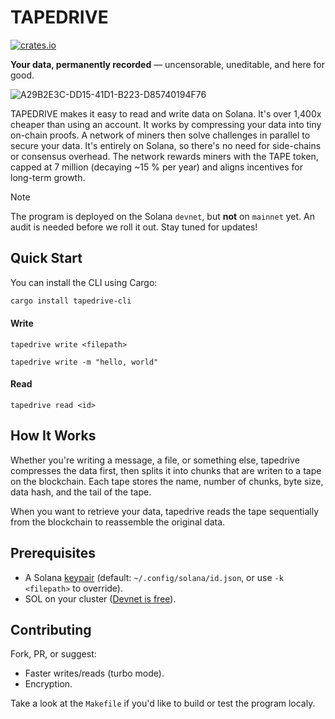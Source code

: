 # TAPEDRIVE
[![crates.io](https://img.shields.io/crates/v/tape-api.svg?style=flat)](https://crates.io/crates/tape-api)

**Your data, permanently recorded** — uncensorable, uneditable, and here for good.

![A29B2E3C-DD15-41D1-B223-D85740194F76](https://github.com/user-attachments/assets/0f6f86b5-c4a1-414e-9263-bfa1ff6a8123)

TAPEDRIVE makes it easy to read and write data on Solana. It's over 1,400x cheaper than using an account. It works by compressing your data into tiny on-chain proofs. A network of miners then solve challenges in parallel to secure your data. It's entirely on Solana, so there's no need for side-chains or consensus overhead. The network rewards miners with the TAPE token, capped at 7 million (decaying ~15 % per year) and aligns incentives for long-term growth.


> [!NOTE]
> The program is deployed on the Solana `devnet`, but **not** on `mainnet` yet. An audit is needed before we roll it out. Stay tuned for updates!

## Quick Start

You can install the CLI using Cargo:

```bash
cargo install tapedrive-cli
```

#### Write

```
tapedrive write <filepath>
```

```
tapedrive write -m "hello, world"
```

#### Read
```
tapedrive read <id>
```

## How It Works

Whether you're writing a message, a file, or something else, tapedrive compresses the data first, then splits it into chunks that are writen to a tape on the blockchain. Each tape stores the name, number of chunks, byte size, data hash, and the tail of the tape.

When you want to retrieve your data, tapedrive reads the tape sequentially from the blockchain to reassemble the original data.

## Prerequisites
- A Solana [keypair](https://solana.com/docs/intro/installation#create-wallet) (default: `~/.config/solana/id.json`, or use `-k <filepath>` to override).
- SOL on your cluster ([Devnet is free](https://solana.com/docs/intro/installation#airdrop-sol)).

## Contributing
Fork, PR, or suggest:
- Faster writes/reads (turbo mode).
- Encryption.

Take a look at the `Makefile` if you'd like to build or test the program localy.
